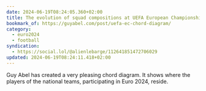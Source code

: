 ```yaml
---
date: 2024-06-19T08:24:05.360+02:00
title: The evolution of squad compositions at UEFA European Championships
bookmark_of: https://guyabel.com/post/uefa-ec-chord-diagram/
category:
  - euro2024
  - football
syndication:
  - https://social.lol/@alienlebarge/112641851472706029
updated: 2024-06-19T08:24:11.418+02:00
---
```


Guy Abel has created a very pleasing chord diagram. It shows where the players of the national teams, participating in Euro 2024, reside.
